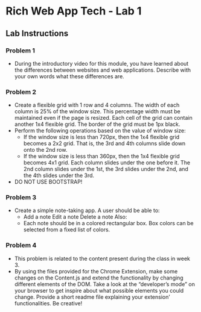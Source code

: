 # Rich Web App Tech - Lab 1
## Lab Instructions
### Problem 1 
- During the introductory video for this module, you have learned about the differences between websites and web applications. Describe with your own words what these differences are.

### Problem 2
- Create a flexible grid with 1 row and 4 columns. The width of each column is 25% of the window size. This percentage width must be maintained even if the page is resized. Each cell of the grid can contain another 1x4 flexible grid. The border of the grid must be 1px black.
- Perform the following operations based on the value of window size:
    - If the window size is less than 720px, then the 1x4 flexible grid becomes a 2x2 grid. That is, the 3rd and 4th columns slide down onto the 2nd row.
    - If the window size is less than 360px, then the 1x4 flexible grid becomes 4x1 grid. Each column slides under the one before it. The 2nd column slides under the 1st, the 3rd slides under the 2nd, and the 4th slides under the 3rd.
- DO NOT USE BOOTSTRAP!

### Problem 3
- Create a simple note-taking app. A user should be able to:
    - Add a note Edit a note Delete a note Also:
    - Each note should be in a colored rectangular box. Box colors can be selected from a fixed list of colors.

### Problem 4
- This problem is related to the content present during the class in week 3.
- By using the files provided for the Chrome Extension, make some changes on the Content.js and extend the functionality by changing different elements of the DOM. Take a look at the “developer’s mode” on your browser to get inspire about what possible elements you could change. Provide a short readme file explaining your extension’ functionalities. Be creative!

